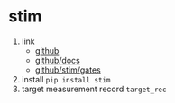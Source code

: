 # stim

1. link
   * [github](https://github.com/quantumlib/Stim)
   * [github/docs](https://github.com/quantumlib/Stim/tree/main/doc)
   * [github/stim/gates](https://github.com/quantumlib/Stim/blob/main/doc/gates.md)
2. install `pip install stim`
3. target measurement record `target_rec`
